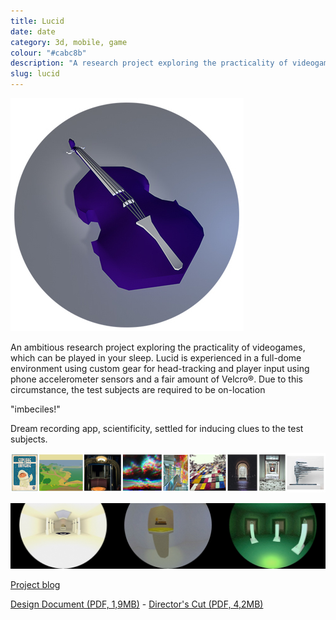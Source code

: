 ```yaml
---
title: Lucid 
date: date
category: 3d, mobile, game
colour: "#cabc8b"
description: "A research project exploring the practicality of videogames, which can be played in your sleep."
slug: lucid
---
```


![Low-poly cello](cello.jpg)

An ambitious research project exploring the practicality of videogames, which can be played in your sleep. Lucid is experienced in a full-dome environment using custom gear for head-tracking and player input using phone accelerometer sensors and a fair amount of Velcro&reg;. Due to this circumstance, the test subjects are required to be on-location

"imbeciles!"

Dream recording app, scientificity, settled for inducing clues to the test subjects.

![Moodboard](moodboard.jpg)

![Impressions](screenshots.jpg)

[Project blog](http://sambillingham.github.io/lucid/)

[Design Document (PDF, 1,9MB)][1] - [Director's Cut (PDF, 4,2MB)][2]


[1]: Lucid_Design_Doc_Min.pdf
[2]: Lucid_Design_Doc_Full.pdf